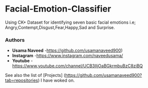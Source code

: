 # Facial-Emotion-Classifier
Using CK+ Dataset for identifying seven basic facial emotions i.e;  Angry,Contempt,Disgust,Fear,Happy,Sad and Surprise.


### Authors

* **Usama Naveed** -https://github.com/usamanaveed900)
* **Instagram** -https://www.instagram.com/naveedusama/
* **Youtube** -https://www.youtube.com/channel/UCB3IljOaBGkrmbuBzC8ziBQ

See also the list of [Projects] (https://github.com/usamanaveed900?tab=repositories) I have woked on.
